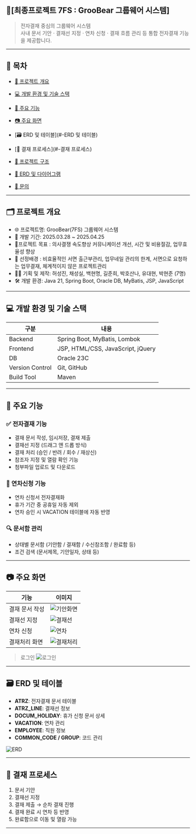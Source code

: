 ## 📘[최종프로젝트 7FS : GrooBear 그룹웨어 시스템]
> 전자결재 중심의 그룹웨어 시스템  
> 사내 문서 기안 · 결재선 지정 · 연차 신청 · 결재 흐름 관리 등 통합 전자결재 기능을 제공합니다.

---
## 📂 목차

* [📅 프로젝트 개요](#-프로젝트-개요)
* [💻 개발 환경 및 기술 스택](#-개발-환경-및-기술-스택)
* [🔧 주요 기능](#-주요-기능)
* [📷 주요 화면](#-주요-화면)
* [🗃 ERD 및 테이블](#-ERD 및 테이블)
* [🔁 결재 프로세스](#-결재 프로세스)
* [📁 프로젝트 구조](#-프로젝트-구조)

* [📌 ERD 및 다이어그램](#-erd-및-다이어그램)
* [📝 문의](#-문의)
---

## 🗂 프로젝트 개요
- 🌐 프로젝트명: GrooBear(7FS) 그룹웨어 시스템
- 📆 개발 기간: 2025.03.28 ~ 2025.04.25
- 🧭프로젝트 목표 : 의사결쟁 속도향상 커뮤니케이션 개선, 시간 및 비용절감, 업무효율성 향상
- 📌 선정배경 : 비효율적인 서면 출근부관리, 업무네일 관리의 한계, 서면으로 요청하는 업무결재, 체계적이지 않은 프로젝트관리
- 👩‍💻 기획 및 제작: 허성진, 채성실, 백현명, 길준희, 박호산나, 유대현, 박현준 (7명)
- 🛠 개발 환경: Java 21, Spring Boot, Oracle DB, MyBatis, JSP, JavaScript
---

## 💻 개발 환경 및 기술 스택

| 구분 | 내용 |
|------|------|
| Backend | Spring Boot, MyBatis, Lombok |
| Frontend | JSP, HTML/CSS, JavaScript, jQuery |
| DB | Oracle 23C |
| Version Control | Git, GitHub |
| Build Tool | Maven |

---
## 🔧 주요 기능
### ✅ 전자결재 기능
- 결재 문서 작성, 임시저장, 결재 제출
- 결재선 지정 (드래그 앤 드롭 방식)
- 결재 처리 (승인 / 반려 / 회수 / 재상신)
- 참조자 지정 및 열람 확인 기능
- 첨부파일 업로드 및 다운로드

### 🌴 연차신청 기능
- 연차 신청서 전자결재화
- 휴가 기간 중 공휴일 자동 제외
- 연차 승인 시 VACATION 테이블에 자동 반영

### 🔍 문서함 관리
- 상태별 문서함 (기안함 / 결재함 / 수신참조함 / 완료함 등)
- 조건 검색 (문서제목, 기안일자, 상태 등)

---

## 📷 주요 화면

| 기능 | 이미지 |
|------|--------|
| 결재 문서 작성 | ![기안화면](./images/draft.png) |
| 결재선 지정 | ![결재선](./images/approval_line.png) |
| 연차 신청 | ![연차](./images/vacation.png) |
| 결재처리 화면 | ![결재처리](./images/approve.png) |
> 로그인
![로그인](https://github.com/user-attachments/assets/5af5bbdf-a008-4119-8258-b853b4cc6eed)
---



## 🗃 ERD 및 테이블

- **ATRZ**: 전자결재 문서 테이블  
- **ATRZ_LINE**: 결재선 정보  
- **DOCUM_HOLIDAY**: 휴가 신청 문서 상세  
- **VACATION**: 연차 관리  
- **EMPLOYEE**: 직원 정보  
- **COMMON_CODE / GROUP**: 코드 관리

![ERD](./images/erd.png)

---

## 🔁 결재 프로세스
1. 문서 기안  
2. 결재선 지정  
3. 결재 제출 → 순차 결재 진행  
4. 결재 완료 시 연차 등 반영  
5. 완료함으로 이동 및 열람 가능
---
